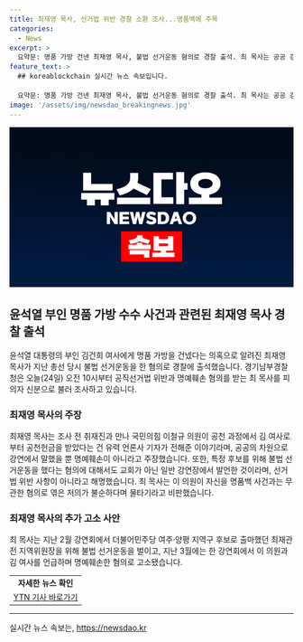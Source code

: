 ```yaml
---
title: 최재영 목사, 선거법 위반 경찰 소환 조사...명품백에 주목
categories:
  - News
excerpt: >
  요약문: 명품 가방 건넨 최재영 목사, 불법 선거운동 혐의로 경찰 출석. 최 목사는 공공 강연에서 이철규 의원 공천 과정과 관련된 발언에 대한 명예훼손 혐의를 부인하며, 불법 선거운동 역시 교회가 아닌 일반 강연장에서 이뤄졌다고 주장했습니다. 그는 최재관 전 지역위원장과 김건희 여사를 언급하며 명예훼손한 혐의로 고소된 바 있습니다.
feature_text: >
  ## koreablockchain 실시간 뉴스 속보입니다.

  요약문: 명품 가방 건넨 최재영 목사, 불법 선거운동 혐의로 경찰 출석. 최 목사는 공공 강연에서 이철규 의원 공천 과정과 관련된 발언에 대한 명예훼손 혐의를 부인하며, 불법 선거운동 역시 교회가 아닌 일반 강연장에서 이뤄졌다고 주장했습니다. 그는 최재관 전 지역위원장과 김건희 여사를 언급하며 명예훼손한 혐의로 고소된 바 있습니다.
image: '/assets/img/newsdao_breakingnews.jpg'
---
```


<p><img src="/assets/img/newsdao_breakingnews.jpg" alt="koreablockchain 속보" /></p>

<h2 data-ke-size="size26">윤석열 부인 명품 가방 수수 사건과 관련된 최재영 목사 경찰 출석</h2>

<p data-ke-size="size16">윤석열 대통령의 부인 김건희 여사에게 명품 가방을 건넸다는 의혹으로 알려진 최재영 목사가 지난 총선 당시 불법 선거운동을 한 혐의로 경찰에 출석했습니다. 경기남부경찰청은 오늘(24일) 오전 10시부터 공직선거법 위반과 명예훼손 혐의를 받는 최 목사를 피의자 신분으로 불러 조사하고 있습니다.</p>

<h3 data-ke-size="size21">최재영 목사의 주장</h3>

<p data-ke-size="size16">최재영 목사는 조사 전 취재진과 만나 국민의힘 이철규 의원이 공천 과정에서 김 여사로부터 공천헌금을 받았다는 건 유력 언론사 기자가 전해준 이야기라며, 공공의 차원으로 강연에서 말했을 뿐 명예훼손이 아니라고 주장했습니다. 또한, 특정 후보를 위해 불법 선거운동을 했다는 혐의에 대해서도 교회가 아닌 일반 강연장에서 발언한 것이라며, 선거법 위반 사항이 아니라고 해명했습니다. 최 목사는 이 의원이 자신을 명품백 사건과는 무관한 혐의로 엮은 저의가 불순하다며 물타기라고 비판했습니다.</p>

<h3 data-ke-size="size21">최재영 목사의 추가 고소 사안</h3>

<p data-ke-size="size16">최 목사는 지난 2월 강연회에서 더불어민주당 여주·양평 지역구 후보로 출마했던 최재관 전 지역위원장을 위해 불법 선거운동을 벌이고, 지난 3월에는 한 강연회에서 이 의원과 김 여사를 언급하며 명예훼손한 혐의로 고소됐습니다.</p>

<table>
  <tr>
    <td style="text-align: center; height: 17px;"><b>자세한 뉴스 확인</b></td>
  </tr>
  <tr>
    <td style="text-align: center; height: 17px;"><a href="https://www.ytn.co.kr/_ln/0103_202106241301507363">YTN 기사 바로가기</a></td>
  </tr>
</table>

<hr>
실시간 뉴스 속보는, <a href="https://newsdao.kr" rel="dofollow">https://newsdao.kr</a>


